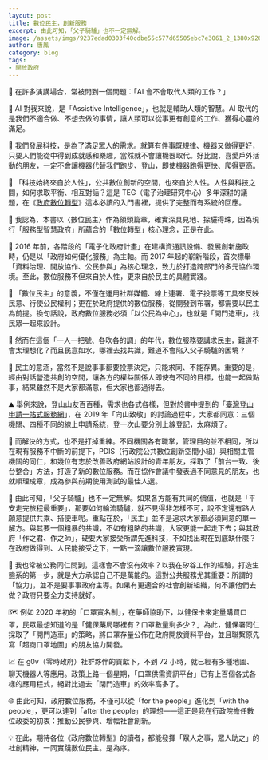 ```yaml
---
layout: post
title: 數位民主，創新服務
excerpt: 由此可知，「父子騎驢」也不一定無解。
image: /assets/imgs/9237edad0303f40cdbe55c577d65505ebc7e3061_2_1380x920.jpeg
author: 唐鳳
category: blog
tags:
- 開放政府
---
```


🤖 在許多演講場合，常被問到一個問題：「AI 會不會取代人類的工作？」

🚸 AI 對我來說，是「Assistive Intelligence」，也就是輔助人類的智慧。AI 取代的是我們不適合做、不想去做的事情，讓人類可以從事更有創意的工作、獲得心靈的滿足。

🚵 我們發展科技，是為了滿足眾人的需求。就算有件事既規律、機器又做得更好，只要人們能從中得到成就感和樂趣，當然就不會讓機器取代。好比說，喜愛戶外活動的朋友，一定不會讓機器代替我們跑步、登山，即使機器跑得更快、爬得更高。

📖 「科技始終來自於人性」，公共數位創新的空間，也來自於人性。人性與科技之間，如何求取平衡、相互對話？這是 TEG（電子治理研究中心）多年深耕的議題，在《[政府數位轉型](https://www.wunan.com.tw/bookdetail?NO=14943)》這本必讀的入門書裡，提供了完整而有系統的回應。

🔖 我認為，本書以〈數位民主〉作為領頭篇章，確實深具見地、探驪得珠，因為現行「服務型智慧政府」所蘊含的「數位轉型」核心理念，正是在此。

🔔  2016 年前，各階段的「電子化政府計畫」在建構資通訊設備、發展創新施政時，仍是以「政府如何優化服務」為主軸。而 2017 年起的嶄新階段，首次標舉「資料治理、開放協作、公民參與」為核心理念，致力於打造跨部門的多元協作環境。至此，數位服務不但來自於人性，更來自於民主的具體實踐。

🗽 「數位民主」的意義，不僅在運用社群媒體、線上連署、電子投票等工具來反映民意、行使公民權利；更在於政府提供的數位服務，從開發到布署，都需要以民主為前提。換句話說，政府數位服務必須「以公民為中心」，也就是「開門造車」，找民眾一起來設計。

🌁 然而在這個「一人一把號、各吹各的調」的年代，數位服務要講求民主，難道不會太理想化？而且民意如水，哪裡去找共識，難道不會陷入父子騎驢的困境？

🌼 民主的意涵，當然不是說事事都要投票決定，只能求同、不能存異。重要的是，經由對話營造共創的空間，讓各方的權益關係人即使有不同的目標，也能一起做點事，結果雖然不是大家都滿意，但大家也都過得去。

⛰️ 舉例來說，登山山友百百種，需求也各式各樣，但對於書中提到的「[臺灣登山申請一站式服務網](https://hike.taiwan.gov.tw/)」，在 2019 年「向山致敬」的討論過程中，大家都同意：三個機關、四種不同的線上申請系統，登一次山要分別上線登記，太麻煩了。

🙋 而解決的方式，也不是打掉重練。不同機關各有職掌，管理目的並不相同，所以在現有服務不中斷的前提下，PDIS（行政院公共數位創新空間小組）與相關主管機關的同仁，和幾位有志於改善政府網站設計的青年朋友，採取了「前台一致、後台整合」方法，打造了新的數位服務。而在協作會議中發表過不同意見的朋友，也就順理成章，成為參與前期使用測試的最佳人選。

🌄 由此可知，「父子騎驢」也不一定無解。如果各方能有共同的價值，也就是「平安走完旅程最重要」，那要如何輪流騎驢，就不見得非怎樣不可，說不定還有路人願意提供共乘、搭便車呢。重點在於，「民主」並不是追求大家都必須同意的單一解方。與其要一個粗暴的共識，不如有粗略的共識，大家更能一起走下去；與其政府「作之君、作之師」，硬要大家接受所謂先進科技，不如找出現在到底缺什麼？在政府做得到、人民能接受之下，一點一滴讓數位服務實現。

🌱 我也常被公務同仁問到，這樣會不會沒有效率？以我在矽谷工作的經驗，打造生態系的第一步，就是大方承認自己不是萬能的。這對公共服務尤其重要：所謂的「協力」，並不是要事事政府主導。如果有更適合的社會創新組織，何不讓他們去做？政府只要全力支持就好。

🗺️ 例如 2020 年初的「口罩實名制」，在藥師協助下，以健保卡來定量購買口罩，民眾最想知道的是「健保藥局哪裡有？口罩數量剩多少？」為此，健保署同仁採取了「開門造車」的策略，將口罩存量公佈在政府開放資料平台，並且聯繫原先寫「超商口罩地圖」的朋友協力開發。

📈 在 g0v（零時政府）社群夥伴的貢獻下，不到 72 小時，就已經有多種地圖、聊天機器人等應用。政策上路一個星期，「口罩供需資訊平台」已有上百個各式各樣的應用程式，絕對比過去「閉門造車」的效率高多了。

🌐 由此可知，政府數位服務，不僅可以從「for the people」進化到「with the people」，更可以達到「after the people」的理想——這正是我在行政院擔任數位政委的初衷：推動公民參與、增幅社會創新。

💡 在此，期待各位《政府數位轉型》的讀者，都能發揮「眾人之事，眾人助之」的社創精神，一同實踐數位民主。是為序。
